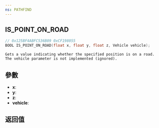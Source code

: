 ```yaml
---
ns: PATHFIND
---
```

## IS_POINT_ON_ROAD

```c
// 0x125BF4ABFC536B09 0xCF198055
BOOL IS_POINT_ON_ROAD(float x, float y, float z, Vehicle vehicle);
```

```
Gets a value indicating whether the specified position is on a road.  
The vehicle parameter is not implemented (ignored).  
```

## 參數
* **x**: 
* **y**: 
* **z**: 
* **vehicle**: 

## 返回值
